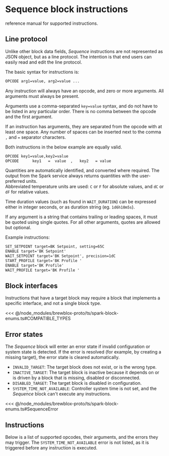 # Sequence block instructions

reference manual for supported instructions.

## Line protocol

Unlike other block data fields, *Sequence* instructions are not represented as JSON object,
but as a line protocol.
The intention is that end users can easily read and edit the line protocol.

The basic syntax for instructions is:

```txt
OPCODE arg1=value, arg2=value ...
```

Any instruction will always have an opcode, and zero or more arguments.
All arguments must always be present.

Arguments use a comma-separated `key=value` syntax, and do not have to be listed in any particular order.
There is no comma between the opcode and the first argument.

If an instruction has arguments, they are separated from the opcode with at least one space.
Any number of spaces can be inserted next to the comma ` , ` and ` = ` separator characters.

Both instructions in the below example are equally valid.

```txt
OPCODE key1=value,key2=value
OPCODE      key1   =  value  ,   key2   = value
```

Quantities are automatically identified, and converted where required.
The output from the Spark service always returns quantities with the user-preferred units.\
Abbreviated temperature units are used: `C` or `F` for absolute values, and `dC` or `dF` for relative values.

Time duration values (such as found in `WAIT_DURATION`) can be expressed either in integer seconds, or as duration string (eg. `1d6h10m5s`).

If any argument is a string that contains trailing or leading spaces, it must be quoted using single quotes.
For all other arguments, quotes are allowed but optional.

Example instructions:

```txt
SET_SETPOINT target=BK Setpoint, setting=65C
ENABLE target='BK Setpoint'
WAIT_SETPOINT target='BK Setpoint', precision=1dC
START_PROFILE target='BK Profile '
ENABLE target='BK Profile'
WAIT_PROFILE target='BK Profile '
```

## Block interfaces

Instructions that have a target block may require a block that implements a specific interface, and not a single block type.

<<< @/node_modules/brewblox-proto/ts/spark-block-enums.ts#COMPATIBLE_TYPES

## Error states

The *Sequence* block will enter an error state if invalid configuration or system state is detected.
If the error is resolved (for example, by creating a missing target), the error state is cleared automatically.

- `INVALID_TARGET`: The target block does not exist, or is the wrong type.
- `INACTIVE_TARGET`: The target block is inactive because it depends on or is driven by a block that is missing, disabled or disconnected.
- `DISABLED_TARGET`: The target block is disabled in configuration.
- `SYSTEM_TIME_NOT_AVAILABLE`: Controller system time is not set, and the *Sequence* block can't execute any instructions.

<<< @/node_modules/brewblox-proto/ts/spark-block-enums.ts#SequenceError

## Instructions

Below is a list of supported opcodes, their arguments, and the errors they may trigger.
The `SYSTEM_TIME_NOT_AVAILABLE` error is not listed, as it is triggered before any instruction is executed.

<SequenceDocumentation/>
